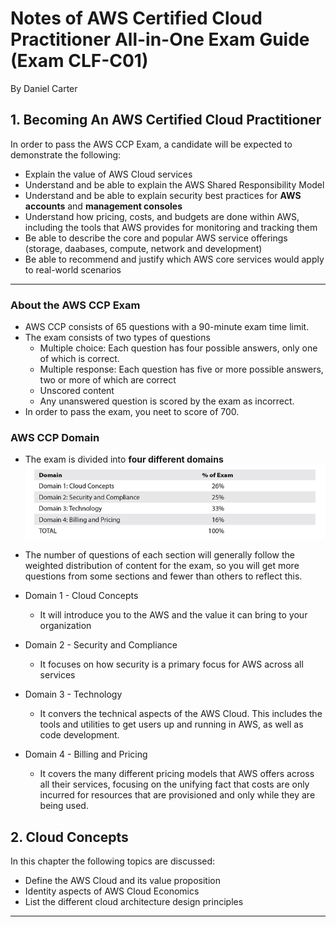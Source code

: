 # Notes of AWS Certified Cloud Practitioner All-in-One Exam Guide (Exam CLF-C01)
By Daniel Carter

## 1. Becoming An AWS Certified Cloud Practitioner
In order to pass the AWS CCP Exam, a candidate will be expected to demonstrate the following:
- Explain the value of AWS Cloud services
- Understand and be able to explain the AWS Shared Responsibility Model
- Understand and be able to explain security best practices for **AWS accounts** and **management consoles**
- Understand how pricing, costs, and budgets are done within AWS, including the tools that AWS provides for monitoring and tracking them
- Be able to describe the core and popular AWS service offerings (storage, daabases, compute, network and development)
- Be able to recommend and justify which AWS core services would apply to real-world scenarios

---

### About the AWS CCP Exam
- AWS CCP consists of 65 questions with a 90-minute exam time limit.
- The exam consists of two types of questions
    - Multiple choice: Each question has four possible answers, only one of which is correct.
    - Multiple response: Each question has five or more possible answers, two or more of which are correct
    - Unscored content
    - Any unanswered question is scored by the exam as incorrect.
- In order to pass the exam, you neet to score of 700.

### AWS CCP Domain
- The exam is divided into **four different domains**
![](ccp-domains.png)

- The number of questions of each section will generally follow the weighted distribution of content for the exam, so you will get more questions from some sections and fewer than others to reflect this.

- Domain 1 - Cloud Concepts
  - It will introduce you to the AWS and the value it can bring to your organization
- Domain 2 - Security and Compliance
  - It focuses on how security is a primary focus for AWS across all services
- Domain 3 - Technology
  - It convers the technical aspects of the AWS Cloud. This includes the tools and utilities to get users up and running in AWS, as well as code development.
- Domain 4 - Billing and Pricing
  - It covers the many different pricing models that AWS offers across all their services, focusing on the unifying fact that costs are only incurred for resources that are provisioned and only while they are being used.

## 2. Cloud Concepts
In this chapter the following topics are discussed:
- Define the AWS Cloud and its value proposition
- Identity aspects of AWS Cloud Economics
- List the different cloud architecture design principles

---


